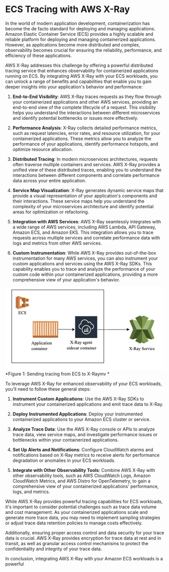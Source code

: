 # ECS Tracing with AWS X-Ray

In the world of modern application development, containerization has become the de facto standard for deploying and managing applications. Amazon Elastic Container Service (ECS) provides a highly scalable and reliable platform for deploying and managing containerized applications. However, as applications become more distributed and complex, observability becomes crucial for ensuring the reliability, performance, and efficiency of these applications.

AWS X-Ray addresses this challenge by offering a powerful distributed tracing service that enhances observability for containerized applications running on ECS. By integrating AWS X-Ray with your ECS workloads, you can unlock a range of benefits and capabilities that enable you to gain deeper insights into your application's behavior and performance:

1. **End-to-End Visibility**: AWS X-Ray traces requests as they flow through your containerized applications and other AWS services, providing an end-to-end view of the complete lifecycle of a request. This visibility helps you understand the interactions between different microservices and identify potential bottlenecks or issues more effectively.

2. **Performance Analysis**: X-Ray collects detailed performance metrics, such as request latencies, error rates, and resource utilization, for your containerized applications. These metrics allow you to analyze the performance of your applications, identify performance hotspots, and optimize resource allocation.

3. **Distributed Tracing**: In modern microservices architectures, requests often traverse multiple containers and services. AWS X-Ray provides a unified view of these distributed traces, enabling you to understand the interactions between different components and correlate performance data across your entire application.

4. **Service Map Visualization**: X-Ray generates dynamic service maps that provide a visual representation of your application's components and their interactions. These service maps help you understand the complexity of your microservices architecture and identify potential areas for optimization or refactoring.

5. **Integration with AWS Services**: AWS X-Ray seamlessly integrates with a wide range of AWS services, including AWS Lambda, API Gateway, Amazon ECS, and Amazon EKS. This integration allows you to trace requests across multiple services and correlate performance data with logs and metrics from other AWS services.

6. **Custom Instrumentation**: While AWS X-Ray provides out-of-the-box instrumentation for many AWS services, you can also instrument your custom applications and services using the AWS X-Ray SDKs. This capability enables you to trace and analyze the performance of your custom code within your containerized applications, providing a more comprehensive view of your application's behavior.

![ECS Tracing](../images/xrayecs.png)
*Figure 1: Sending tracing from ECS to X-Raymv *

To leverage AWS X-Ray for enhanced observability of your ECS workloads, you'll need to follow these general steps:

1. **Instrument Custom Applications**: Use the AWS X-Ray SDKs to instrument your containerized applications and emit trace data to X-Ray.

2. **Deploy Instrumented Applications**: Deploy your instrumented containerized applications to your Amazon ECS cluster or service.

3. **Analyze Trace Data**: Use the AWS X-Ray console or APIs to analyze trace data, view service maps, and investigate performance issues or bottlenecks within your containerized applications.

4. **Set Up Alerts and Notifications**: Configure CloudWatch alarms and notifications based on X-Ray metrics to receive alerts for performance degradation or anomalies in your ECS workloads.

5. **Integrate with Other Observability Tools**: Combine AWS X-Ray with other observability tools, such as AWS CloudWatch Logs, Amazon CloudWatch Metrics, and AWS Distro for OpenTelemetry, to gain a comprehensive view of your containerized applications' performance, logs, and metrics.

While AWS X-Ray provides powerful tracing capabilities for ECS workloads, it's important to consider potential challenges such as trace data volume and cost management. As your containerized applications scale and generate more trace data, you may need to implement sampling strategies or adjust trace data retention policies to manage costs effectively.

Additionally, ensuring proper access control and data security for your trace data is crucial. AWS X-Ray provides encryption for trace data at rest and in transit, as well as granular access control mechanisms to protect the confidentiality and integrity of your trace data.

In conclusion, integrating AWS X-Ray with your Amazon ECS workloads is a powerful